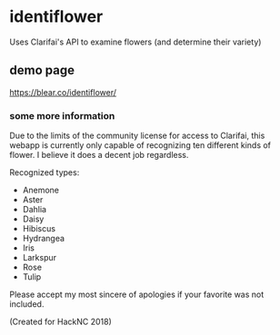 # identiflower
Uses Clarifai's API to examine flowers (and determine their variety)

## demo page
https://blear.co/identiflower/

### some more information
Due to the limits of the community license for access to Clarifai, this webapp is currently only capable of recognizing ten different kinds of flower. I believe it does a decent job regardless.

Recognized types:
* Anemone
* Aster
* Dahlia
* Daisy
* Hibiscus
* Hydrangea
* Iris
* Larkspur
* Rose
* Tulip

Please accept my most sincere of apologies if your favorite was not included.

(Created for HackNC 2018)